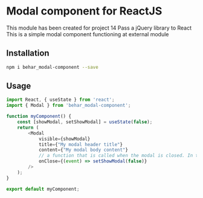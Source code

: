 # Modal component for ReactJS

This module has been created for project 14 Pass a jQuery library to React
This is a simple modal component functioning at external module

## Installation

```sh
npm i behar_modal-component --save
```

## Usage

```js
import React, { useState } from 'react';
import { Modal } from 'behar_modal-component';

function myComponent() {
    const [showModal, setShowModal] = useState(false);
    return (
        <Modal
            visible={showModal}
            title={"My modal header title"}
            content={"My modal body content"}
            // a function that is called when the modal is closed. In this case, the onClose function updates the value of showModal to false by calling the setShowModal function with an argument of false.
            onClose={(event) => setShowModal(false)}
        />
    );
}

export default myComponent;
```
